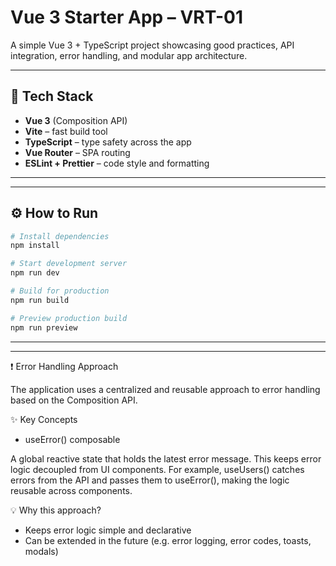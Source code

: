 # Vue 3 Starter App – VRT-01

A simple Vue 3 + TypeScript project showcasing good practices, API integration, error handling, and modular app architecture.

---

## 🚀 Tech Stack

- **Vue 3** (Composition API)
- **Vite** – fast build tool
- **TypeScript** – type safety across the app
- **Vue Router** – SPA routing
- **ESLint + Prettier** – code style and formatting

---

---

## ⚙️ How to Run

```bash
# Install dependencies
npm install

# Start development server
npm run dev

# Build for production
npm run build

# Preview production build
npm run preview
```

---

---

❗️ Error Handling Approach

The application uses a centralized and reusable approach to error handling based on the Composition API.

✨ Key Concepts

- useError() composable

A global reactive state that holds the latest error message. This keeps error logic decoupled from UI components.
For example, useUsers() catches errors from the API and passes them to useError(), making the logic reusable across components.

💡 Why this approach?
- Keeps error logic simple and declarative
- Can be extended in the future (e.g. error logging, error codes, toasts, modals)

